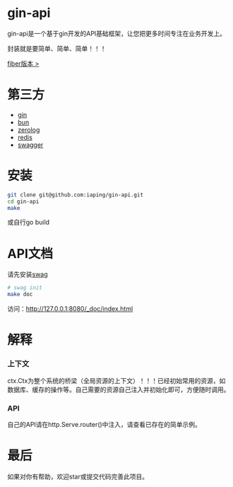 # gin-api

gin-api是一个基于gin开发的API基础框架，让您把更多时间专注在业务开发上。

封装就是要简单、简单、简单！！！

[fiber版本 >](https://github.com/iaping/fiber-api)

# 第三方
- [gin](https://github.com/gin-gonic/gin)
- [bun](https://github.com/uptrace/bun)
- [zerolog](https://github.com/rs/zerolog)
- [redis](https://github.com/redis/go-redis)
- [swagger](https://github.com/swaggo/gin-swagger)

# 安装
```bash
git clone git@github.com:iaping/gin-api.git
cd gin-api
make
```
或自行go build

# API文档
请先安装[swag](https://github.com/swaggo/swag)
```bash
# swag init
make doc
```
访问：http://127.0.0.1:8080/_doc/index.html

# 解释

### 上下文

ctx.Ctx为整个系统的桥梁（全局资源的上下文）！！！已经初始常用的资源，如数据库、缓存的操作等。自己需要的资源自己注入并初始化即可，方便随时调用。

### API
自己的API请在http.Serve.router()中注入，请查看已存在的简单示例。

# 最后
如果对你有帮助，欢迎star或提交代码完善此项目。